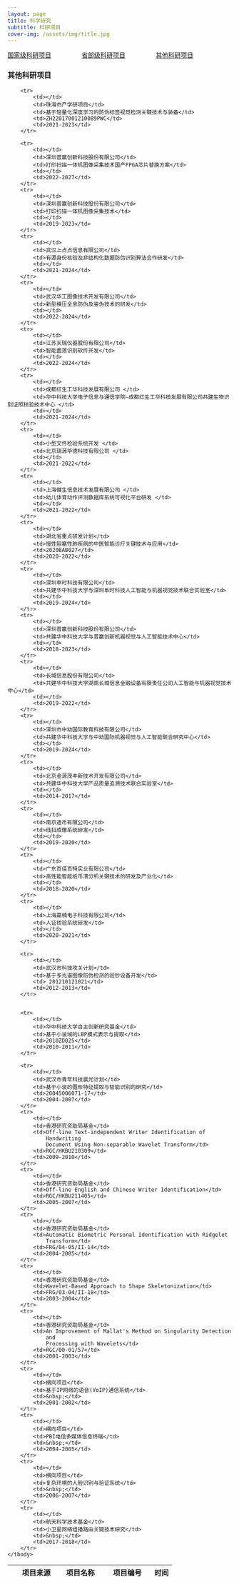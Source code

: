 ```yaml
---
layout: page
title: 科学研究
subtitle: 科研项目
cover-img: /assets/img/title.jpg
---
```

<!--
 * @Author: Conghao Wong
 * @Date: 2023-03-08 19:13:03
 * @LastEditors: Conghao Wong
 * @LastEditTime: 2023-03-12 11:40:57
 * @Description: file content
 * @Github: https://cocoon2wong.github.io
 * Copyright 2023 Conghao Wong, All Rights Reserved.
-->

<style>
.t_grid {
    display: grid;
    grid-template-columns: 32% 32% 32%;
    grid-gap: 60px 1%;
}
</style>

<link rel="stylesheet" type="text/css" href="/assets/css/user.css">

<!-- 用于表格自动编号 -->
<script language="javascript" type="text/javascript">
    window.onload = function () {
        var tableLine = document.getElementById("number");
        for (var i = 0; i < tableLine.rows.length; i++) {
            tableLine.rows[i].cells[0].innerHTML = (i + 1);
        }
    }
</script>

<div class="t_grid">
    <a class="btn btn-info btn-lg get-started-btn btn_dark" href="/researchs/programs_index">国家级科研项目</a>
    <a class="btn btn-info btn-lg get-started-btn btn_dark" href="/researchs/programs_1">省部级科研项目</a>
    <a class="btn btn-info btn-lg get-started-btn btn_selected" href="/researchs/programs_2">其他科研项目</a>
</div>

### 其他科研项目

<table>
    <thead>
        <tr>
            <th style="text-align:center;width:5%"></th>
            <th style="width:25%">项目来源</th>
            <th>项目名称</th>
            <th>项目编号</th>
            <th style="text-align:left;width:13%">时间</th>
        </tr>
    </thead>
    <tbody id="number">

        <tr>
            <td></td>
            <td>珠海市产学研项目</td>
            <td>基于轻量化深度学习的防伪标签视觉检测关键技术与装备</td>
            <td>ZH22017001210089PWC</td>
            <td>2021-2023</td>
        </tr>

        <tr>
            <td></td>
            <td>深圳普赢创新科技股份有限公司</td>
            <td>打印扫描一体机图像采集技术国产FPGA芯片替换方案</td>
            <td></td>
            <td>2022-2027</td>
        </tr>
        <tr>
            <td></td>
            <td>深圳普赢创新科技股份有限公司</td>
            <td>打印扫描一体机图像采集技术</td>
            <td></td>
            <td>2019-2023</td>
        </tr>
        <tr>
            <td></td>
            <td>武汉上点点信息有限公司</td>
            <td>有源身份核验及非结构化数据防伪识别算法合作研发</td>
            <td></td>
            <td>2021-2024</td>
        </tr>
        <tr>
            <td></td>
            <td>武汉华工图像技术开发有限公司</td>
            <td>新型模压全息防伪及鉴伪技术的研发</td>
            <td></td>
            <td>2022-2024</td>
        </tr>
        <tr>
            <td></td>
            <td>江苏天瑞仪器股份有限公司</td>
            <td>智能菌落识别软件开发</td>
            <td></td>
            <td>2022-2024</td>
        </tr>
        <tr>
            <td></td>
            <td>成都红生工华科技发展有限公司 </td>
            <td>华中科技大学电子信息与通信学院—成都红生工华科技发展有限公司共建生物识别证照核验技术中心 </td>
            <td></td>
            <td>2021-2024</td>
        </tr>
        <tr>
            <td></td>
            <td>小型文件检验系统开发 </td>
            <td>北京瑞源华德科技有限公司 </td>
            <td></td>
            <td>2021-2022</td>
        </tr>
        <tr>
            <td></td>
            <td>上海健生信息技术发展有限公司 </td>
            <td>幼儿体育动作评测数据库系统可视化平台研发 </td>
            <td></td>
            <td>2021-2022</td>
        </tr>
        <tr>
            <td></td>
            <td>湖北省重点研发计划</td>
            <td>慢性阻塞性肺疾病的中医智能诊疗关键技术与应用</td>
            <td>2020BAB027</td>
            <td>2020-2022</td>
        </tr>
        <tr>
            <td></td>
            <td>深圳阜时科技有限公司</td>
            <td>共建华中科技大学与深圳阜时科技人工智能与机器视觉技术联合实验室</td>
            <td></td>
            <td>2019-2024</td>
        </tr>
        <tr>
            <td></td>
            <td>深圳普赢创新科技股份有限公司</td>
            <td>共建华中科技大学与普赢创新机器视觉与人工智能技术中心</td>
            <td></td>
            <td>2018-2023</td>
        </tr>
        <tr>
            <td></td>
            <td>长城信息股份有限公司</td>
            <td>共建华中科技大学湖南长城信息金融设备有限责任公司人工智能与机器视觉技术中心</td>
            <td></td>
            <td>2019-2022</td>
        </tr>
        <tr>
            <td></td>
            <td>深圳市中幼国际教育科技有限公司</td>
            <td>共建华中科技大学与中幼国际机器视觉与人工智能联合研究中心</td>
            <td></td>
            <td>2019-2024</td>
        </tr>
        <tr>
            <td></td>
            <td>北京金源茂丰新技术开发有限公司</td>
            <td>共建华中科技大学产品质量追溯技术联合实验室</td>
            <td></td>
            <td>2014-2017</td>
        </tr>
        <tr>
            <td></td>
            <td>南京造币有限公司</td>
            <td>线扫成像系统研发</td>
            <td></td>
            <td>2019-2020</td>
        </tr>
        <tr>
            <td></td>
            <td>广东百佳百特实业有限公司</td>
            <td>高性能智能纸币清分机关键技术的研发及产业化</td>
            <td></td>
            <td>2018-2020</td>
        </tr>
        <tr>
            <td></td>
            <td>上海嘉楠电子科技有限公司</td>
            <td>人证核验系统研发</td>
            <td></td>
            <td>2020-2021</td>
        </tr>

        <tr>
            <td></td>
            <td>武汉市科技攻关计划</td>
            <td>基于多光谱图像防伪检测的验钞设备开发</td>
            <td> 201210121021</td>
            <td>2012-2013</td>
        </tr>


        <tr>
            <td></td>
            <td>华中科技大学自主创新研究基金</td>
            <td>基于小波域的LBP模式表示与提取</td>
            <td>2010ZD025</td>
            <td>2010-2011</td>
        </tr>

        <tr>
            <td></td>
            <td>武汉市青年科技晨光计划</td>
            <td>基于小波的图形特征提取与智能识别的研究</td>
            <td>20045006071-17</td>
            <td>2004-2007</td>
        </tr>
        <tr>
            <td></td>
            <td>香港研究资助局基金</td>
            <td>Off-line Text-independent Writer Identification of
                Handwriting
                Document Using Non-separable Wavelet Transform</td>
            <td>RGC/HKBU210309</td>
            <td>2009-2010</td>
        </tr>
        <tr>
            <td></td>
            <td>香港研究资助局基金</td>
            <td>Off-line English and Chinese Writer Identification</td>
            <td>RGC/HKBU211405</td>
            <td>2005-2007</td>
        </tr>
        <tr>
            <td></td>
            <td>香港研究资助局基金</td>
            <td>Automatic Biometric Personal Identification with Ridgelet
                Transform</td>
            <td>FRG/04-05/II-14</td>
            <td>2004-2005</td>
        </tr>
        <tr>
            <td></td>
            <td>香港研究资助局基金</td>
            <td>Wavelet-Based Approach to Shape Skeletonization</td>
            <td>FRG/03-04/II-18</td>
            <td>2003-2004</td>
        </tr>
        <tr>
            <td></td>
            <td>香港研究资助局基金</td>
            <td>An Improvement of Mallat's Method on Singularity Detection
                and
                Processing with Wavelets</td>
            <td>RGC/00-01/57</td>
            <td>2001-2003</td>
        </tr>
        <tr>
            <td></td>
            <td>横向项目</td>
            <td>基于IP网络的语音(VoIP)通信系统</td>
            <td>&nbsp;</td>
            <td>2001-2002</td>
        </tr>
        <tr>
            <td></td>
            <td>横向项目</td>
            <td>PBI电信多媒体信息终端</td>
            <td>&nbsp;</td>
            <td>2004-2005</td>
        </tr>
        <tr>
            <td></td>
            <td>横向项目</td>
            <td>复杂环境的人脸识别与验证系统</td>
            <td>&nbsp;</td>
            <td>2006-2007</td>
        </tr>
        <tr>
            <td></td>
            <td>航天科学技术基金</td>
            <td>小卫星网络组播路由关键技术研究</td>
            <td>&nbsp;</td>
            <td>2017-2018</td>
        </tr>
    </tbody>
</table>
